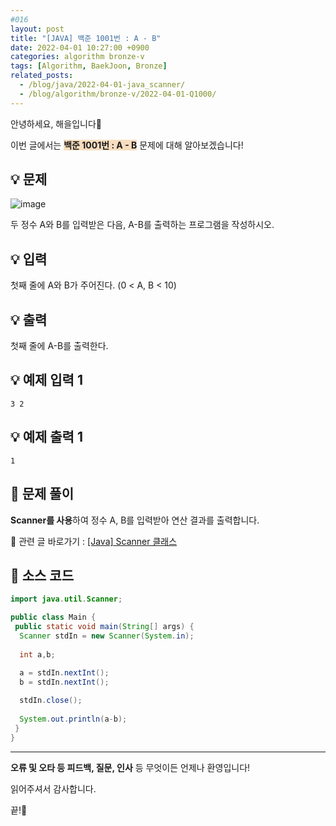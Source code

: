 ```yaml
---
#016
layout: post
title: "[JAVA] 백준 1001번 : A - B"
date: 2022-04-01 10:27:00 +0900
categories: algorithm bronze-v
tags: [Algorithm, BaekJoon, Bronze]
related_posts:
  - /blog/java/2022-04-01-java_scanner/
  - /blog/algorithm/bronze-v/2022-04-01-Q1000/
---
```


안녕하세요, 해을입니다🦖

이번 글에서는 <span style="background-color:#f7ddbe">**백준 1001번 : A - B**</span> 문제에 대해 알아보겠습니다!

## 💡 문제

![image](https://user-images.githubusercontent.com/39720852/162781208-f9713270-6751-4f16-8ae8-7cb02152e099.png)

두 정수 A와 B를 입력받은 다음, A-B를 출력하는 프로그램을 작성하시오.

## 💡 입력

첫째 줄에 A와 B가 주어진다. (0 < A, B < 10)

## 💡 출력

첫째 줄에 A-B를 출력한다.

## 💡 예제 입력 1

```
3 2
```

## 💡 예제 출력 1

```
1
```

## 🚩 문제 풀이

**Scanner를 사용**하여 정수 A, B를 입력받아 연산 결과를 출력합니다.

🔗 관련 글 바로가기 : [[Java] Scanner 클래스](/blog/java/2022-04-01-java_scanner/)

## 🚩 소스 코드

``` java
import java.util.Scanner;

public class Main {
 public static void main(String[] args) {
  Scanner stdIn = new Scanner(System.in);
  
  int a,b;
  
  a = stdIn.nextInt();
  b = stdIn.nextInt();

  stdIn.close();
  
  System.out.println(a-b);
 }
}
```

---

**오류 및 오타 등 피드백, 질문, 인사** 등 무엇이든 언제나 환영입니다!

읽어주셔서 감사합니다.

끝!🦕